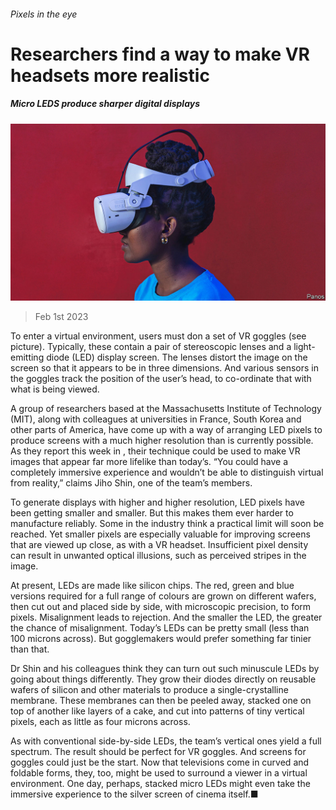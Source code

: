 ###### Pixels in the eye

# Researchers find a way to make VR headsets more realistic 

##### Micro LEDS produce sharper digital displays 

![image](images/20230204_STP001.jpg) 

> Feb 1st 2023 

To enter a virtual environment, users must don a set of VR goggles (see picture). Typically, these contain a pair of stereoscopic lenses and a light-emitting diode (LED) display screen. The lenses distort the image on the screen so that it appears to be in three dimensions. And various sensors in the goggles track the position of the user’s head, to co-ordinate that with what is being viewed. 

A group of researchers based at the Massachusetts Institute of Technology (MIT), along with colleagues at universities in France, South Korea and other parts of America, have come up with a way of arranging LED pixels to produce screens with a much higher resolution than is currently possible. As they report this week in , their technique could be used to make VR images that appear far more lifelike than today’s. “You could have a completely immersive experience and wouldn’t be able to distinguish virtual from reality,” claims Jiho Shin, one of the team’s members.

To generate displays with higher and higher resolution, LED pixels have been getting smaller and smaller. But this makes them ever harder to manufacture reliably. Some in the industry think a practical limit will soon be reached. Yet smaller pixels are especially valuable for improving screens that are viewed up close, as with a VR headset. Insufficient pixel density can result in unwanted optical illusions, such as perceived stripes in the image. 

At present, LEDs are made like silicon chips. The red, green and blue versions required for a full range of colours are grown on different wafers, then cut out and placed side by side, with microscopic precision, to form pixels. Misalignment leads to rejection. And the smaller the LED, the greater the chance of misalignment. Today’s LEDs can be pretty small (less than 100 microns across). But gogglemakers would prefer something far tinier than that.

Dr Shin and his colleagues think they can turn out such minuscule LEDs by going about things differently. They grow their diodes directly on reusable wafers of silicon and other materials to produce a single-crystalline membrane. These membranes can then be peeled away, stacked one on top of another like layers of a cake, and cut into patterns of tiny vertical pixels, each as little as four microns across. 

As with conventional side-by-side LEDs, the team’s vertical ones yield a full spectrum. The result should be perfect for VR goggles. And screens for goggles could just be the start. Now that televisions come in curved and foldable forms, they, too, might be used to surround a viewer in a virtual environment. One day, perhaps, stacked micro LEDs might even take the immersive experience to the silver screen of cinema itself.■


